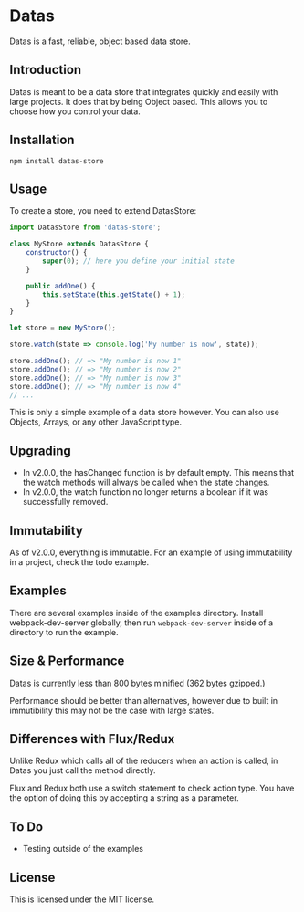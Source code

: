 # Datas
 Datas is a fast, reliable, object based data store.

## Introduction

Datas is meant to be a data store that integrates quickly and easily with large projects.
It does that by being Object based. This allows you to choose how you control your data.

## Installation

```
npm install datas-store
```

## Usage

To create a store, you need to extend DatasStore:

```javascript
import DatasStore from 'datas-store';

class MyStore extends DatasStore {
    constructor() {
        super(0); // here you define your initial state
    }

    public addOne() {
        this.setState(this.getState() + 1);
    }
}

let store = new MyStore();

store.watch(state => console.log('My number is now', state));

store.addOne(); // => "My number is now 1"
store.addOne(); // => "My number is now 2"
store.addOne(); // => "My number is now 3"
store.addOne(); // => "My number is now 4"
// ...
```

This is only a simple example of a data store however.
You can also use Objects, Arrays, or any other JavaScript type.

## Upgrading

- In v2.0.0, the hasChanged function is by default empty. This means that the watch methods will always be called when the state changes.
- In v2.0.0, the watch function no longer returns a boolean if it was successfully removed.

## Immutability

As of v2.0.0, everything is immutable. For an example of using immutability in a project, check the todo example.

## Examples

There are several examples inside of the examples directory. Install webpack-dev-server globally, then run `webpack-dev-server` inside of a directory to run the example.

## Size & Performance
Datas is currently less than 800 bytes minified (362 bytes gzipped.)

Performance should be better than alternatives, however due to built in immutibility this may not be the case with large states.

## Differences with Flux/Redux

Unlike Redux which calls all of the reducers when an action is called, in Datas you just call the method directly.

Flux and Redux both use a switch statement to check action type. You have the option of doing this by accepting a string as a parameter.

## To Do

- Testing outside of the examples

## License

This is licensed under the MIT license.
